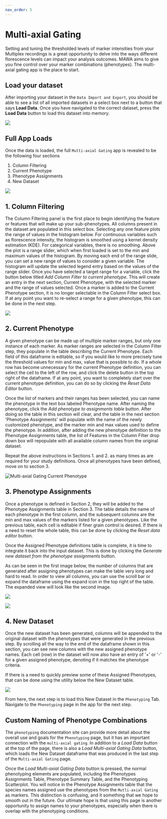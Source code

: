 ```yaml
---
nav_order: 5
---
```


# Multi-axial Gating

Setting and tuning the thresholded levels of marker intensities from your Multiplex recordings is a great opportunity to delve into the ways different florescence levels can impact your analysis outcomes. MAWA aims to give you fine control over your marker combinations (phenotypes). The multi-axial gating app is the place to start.

## Load your dataset

After importing your dataset in the `Data Import and Export`, you should be able to see a list of all imported datasets in a select box next to a button that says **Load Data**. Once you have navigated to the correct dataset, press the **Load Data** button to load this dataset into memory.

![](./assets/images/MaG_LoadData.png)

## Full App Loads

Once the data is loaded, the full `Multi-axial Gating` app is revealed to be the following four sections

1. Column Filtering
1. Current Phenotype
1. Phenotype Assignments
1. New Dataset

![](./assets/images/MaG_FullApp.png)

## 1. Column Filtering

The Column Filtering panel is the first place to begin identifying the feature or features that will make up your sub-phenotypes. All columns present in the dataset are populated in this select box. Selecting any one feature plots the range of values in the histogram below. For continuous variables such as florescence intensity, the histogram is smoothed using a kernel density estimation (KDE). For categorical variables, there is no smoothing. Above the plot is a range slider, which when first loaded is set to the min and maximum values of the histogram. By moving each end of the range slide, you can set a new range of values to consider a given variable. The histogram will update the selected legend entry based on the values of the range slider. Once you have selected a target range for a variable, click the button below titled *Add Column Filter to current phenotype*. This will create an entry in the next section, Current Phenotype, with the selected marker and the range of values selected. Once a marker is added to the Current Phenotype section, it is no longer selectable in the Column Filter select box. If at any point you want to re-select a range for a given phenotype, this can be done in the next step.

![](./assets/images/MaG_Column_Filter.png)

## 2. Current Phenotype

A given phenotype can be made up of multiple marker ranges, but only one instance of each marker. As marker ranges are selected in the Column Filter step, they populate in the table describing the Current Phenotype. Each field of this dataframe is editable, so if you would like to more precisely tune the threshold values for min and max, value that is possible to do. If a whole row has become unnecessary for the current Phenotype definition, you can select the cell to the left of the row, and click the delete button in the top right of the dataframe. If at any point, you want to completely start over the current phenotype definition, you can do so by clicking the *Reset Data Editor* button.

Once the list of markers and their ranges has been selected, you can name the phenotype in the text box labeled Phenotype name. After naming the phenotype, click the *Add phenotype to assignments table* button. After doing so the table in this section will clear, and the table in the next section 'Phenotype Assignments' will populate with the name of the newly customized phenotype, and the marker min and max values used to define the phenotype. In addition, after adding the new phenotype definition to the Phenotype Assignments table, the list of Features in the Column Filter drop down box will repopulate with all available column names from the original dataset.

Repeat the above instructions in Sections 1. and 2. as many times as are required for your study definitions. Once all phenotypes have been defined, move on to section 3.

![Multi-axial Gating Current Phenotype](./assets/images/MaG_CurrentPheno.png)

## 3. Phenotype Assignments

Once a phenotype is defined in Section 2, they will be added to the Phenotype Assignments table in Section 3. The table details the name of each phenotype in the first column, and the subsequent columns are the min and max values of the markers listed for a given phenotypes. Like the previous table, each cell is editable if finer grain control is desired. If there is a need to reset the whole table, this can be done by clicking the *Reset data editor* button. 

Once the Assigned Phenotype definitions table is complete, it is time to integrate it back into the input dataset. This is done by clicking the *Generate new dataset from the phenotype assignments* button.

As can be seen in the first image below, the number of columns that are generated after assigning phenotypes can make the table very long and hard to read. In order to view all columns, you can use the scroll bar or expand the dataframe using the expand icon in the top right of the table. The expanded view will look like the second image.

![](./assets/images/MaG_PhenoAssign1.png)

![](./assets/images/MaG_PhenoAssign2.png)

## 4. New Dataset

Once the new dataset has been generated, columns will be appended to the original dataset with the phenotypes that were generated in the previous step. By scrolling all the way to the end of the dataframe shown in this section, you can see new columns with the new assigned phenotype names. Each cell (row) in the dataset will now also have an entry of '+' or '-' for a given assigned phenotype, denoting if it matches the phenotype criteria.

If there is a need to quickly preview some of these Assigned Phenotypes, that can be done using the utility below the New Dataset table.

![](./assets/images/MaG_NewDataset.png)

From here, the next step is to load this New Dataset in the `Phenotyping` Tab. Navigate to the `Phenotyping` page in the app for the next step.

## Custom Naming of Phenotype Combinations

The `phenotyping` documentation site can provide more detail about the overall use and goals for the `Phenotyping` page, but it has an important connection with the `multi-axial gating`. In addition to a *Load Data* button at the top of the page, there is also a *Load Multi-axial Gating Data* button, which loads the New Dataset dataframe that was produced in the last step of the `Multi-axial Gating` page. 

Once the *Load Multi-axial Gating Data* button is pressed, the normal phenotyping elements are populated, including the Phenotypes Assignments Table, Phenotype Summary Table, and the Phenotyping Scatterplot. You will notice in the Phenotype Assignments table that the species names assigned use the phenotypes from the `Mutli-axial Gating` as markers. This distinction is confusing, and it something that we hope to smooth out in the future. Our ultimate hope is that using this page is another opportunity to assign names to your phenotypes, especially when there is overlap with the phenotyping conditions. 
